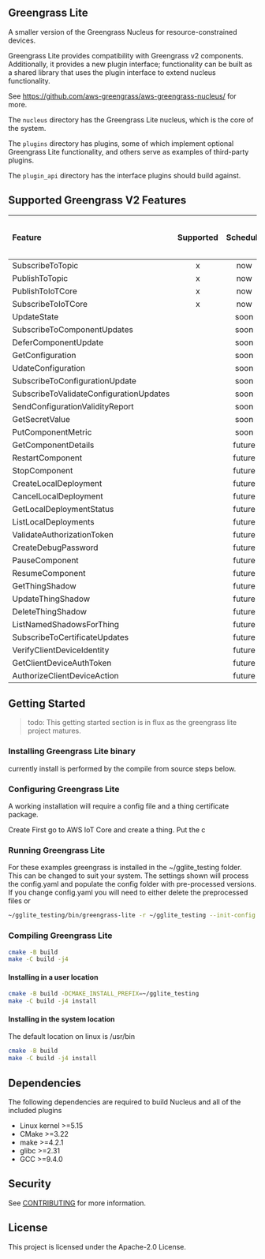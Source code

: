 ## Greengrass Lite

A smaller version of the Greengrass Nucleus for resource-constrained devices.

Greengrass Lite provides compatibility with Greengrass v2 components.
Additionally, it provides a new plugin interface; functionality can be built as
a shared library that uses the plugin interface to extend nucleus functionality.

See <https://github.com/aws-greengrass/aws-greengrass-nucleus/> for more.

The `nucleus` directory has the Greengrass Lite nucleus, which is the core of
the system.

The `plugins` directory has plugins, some of which implement optional Greengrass
Lite functionality, and others serve as examples of third-party plugins.

The `plugin_api` directory has the interface plugins should build against.

## Supported Greengrass V2 Features

| Feature                                 | Supported | Schedule | Plugin that provides support |
| :-------------------------------------- | :-------: | :------: | :--------------------------- |
| SubscribeToTopic                        |     x     |   now    | nucleus                      |
| PublishToTopic                          |     x     |   now    | nucleus                      |
| PublishToIoTCore                        |     x     |   now    | iot_broker                   |
| SubscribeToIoTCore                      |     x     |   now    | iot_broker                   |
| UpdateState                             |           |   soon   |                              |
| SubscribeToComponentUpdates             |           |   soon   |                              |
| DeferComponentUpdate                    |           |   soon   |                              |
| GetConfiguration                        |           |   soon   |                              |
| UdateConfiguration                      |           |   soon   |                              |
| SubscribeToConfigurationUpdate          |           |   soon   |                              |
| SubscribeToValidateConfigurationUpdates |           |   soon   |                              |
| SendConfigurationValidityReport         |           |   soon   |                              |
| GetSecretValue                          |           |   soon   |                              |
| PutComponentMetric                      |           |   soon   |                              |
| GetComponentDetails                     |           |  future  |                              |
| RestartComponent                        |           |  future  |                              |
| StopComponent                           |           |  future  |                              |
| CreateLocalDeployment                   |           |  future  |                              |
| CancelLocalDeployment                   |           |  future  |                              |
| GetLocalDeploymentStatus                |           |  future  |                              |
| ListLocalDeployments                    |           |  future  |                              |
| ValidateAuthorizationToken              |           |  future  |                              |
| CreateDebugPassword                     |           |  future  |                              |
| PauseComponent                          |           |  future  |                              |
| ResumeComponent                         |           |  future  |                              |
| GetThingShadow                          |           |  future  |                              |
| UpdateThingShadow                       |           |  future  |                              |
| DeleteThingShadow                       |           |  future  |                              |
| ListNamedShadowsForThing                |           |  future  |                              |
| SubscribeToCertificateUpdates           |           |  future  |                              |
| VerifyClientDeviceIdentity              |           |  future  |                              |
| GetClientDeviceAuthToken                |           |  future  |                              |
| AuthorizeClientDeviceAction             |           |  future  |                              |

## Getting Started

> todo: This getting started section is in flux as the greengrass lite project
> matures.

### Installing Greengrass Lite binary

currently install is performed by the compile from source steps below.

### Configuring Greengrass Lite

A working installation will require a config file and a thing certificate
package.

Create First go to AWS IoT Core and create a thing. Put the c

### Running Greengrass Lite

For these examples greengrass is installed in the ~/gglite_testing folder. This
can be changed to suit your system. The settings shown will process the
config.yaml and populate the config folder with pre-processed versions. If you
change config.yaml you will need to either delete the preprocessed files or

```bash
~/gglite_testing/bin/greengrass-lite -r ~/gglite_testing --init-config ~/gglite_testing/config/config.yaml
```

### Compiling Greengrass Lite

```bash
cmake -B build
make -C build -j4
```

#### Installing in a user location

```bash
cmake -B build -DCMAKE_INSTALL_PREFIX=~/gglite_testing
make -C build -j4 install
```

#### Installing in the system location

The default location on linux is /usr/bin

```bash
cmake -B build
make -C build -j4 install
```

## Dependencies

The following dependencies are required to build Nucleus and all of the included
plugins

- Linux kernel >=5.15
- CMake >=3.22
- make >=4.2.1
- glibc >=2.31
- GCC >=9.4.0

## Security

See [CONTRIBUTING](CONTRIBUTING.md#security-issue-notifications) for more
information.

## License

This project is licensed under the Apache-2.0 License.
